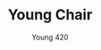 ---
designer: Pedrali R&D
description: "Young%20collection%20is%20designed%20to%20be%20light%20but%20at%20the%20same%20time%20solid%20and%20resistant.%20Chair%20with%20curved%20plywood%20shell%20and%20solid%20oak%20frame."
image_primary: img/Young_420_01_zoom.jpg
image_secondary: img/Young_420_02_zoom.jpg
manufacturer: Pedrali
href: https://www.pedrali.it/en/products/catalog/Chair-YOUNG-420/
subtitle: Young 420
title: Young Chair
image_thumb: img/Young_420_cover.jpg
tags: 
  - pedrali
  - chairs
category: chairs
slug: /manufacturers/pedrali/chairs/pedrali-r-d-young-chair
---